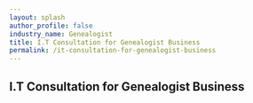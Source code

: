 ```yaml
---
layout: splash 
author_profile: false 
industry_name: Genealogist
title: I.T Consultation for Genealogist Business
permalink: /it-consultation-for-genealogist-business
---
```


## I.T Consultation for Genealogist Business